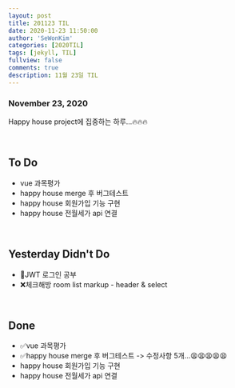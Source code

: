 ```yaml
---
layout: post
title: 201123 TIL
date: 2020-11-23 11:50:00
author: 'SeWonKim'
categories: [2020TIL]
tags: [jekyll, TIL]
fullview: false
comments: true
description: 11월 23일 TIL
---
```


### November 23, 2020

Happy house project에 집중하는 하루...🔥🔥🔥

&nbsp;

## To Do

- vue 과목평가
- happy house merge 후 버그테스트
- happy house 회원가입 기능 구현
- happy house 전월세가 api 연결

&nbsp;
&nbsp;

## Yesterday Didn't Do

- 🔺JWT 로그인 공부
- ❌체크해방 room list markup - header & select

&nbsp;
&nbsp;

## Done

- ✅vue 과목평가
- ✅happy house merge 후 버그테스트 -> 수정사항 5개...😫😫😫😫😫
- happy house 회원가입 기능 구현
- happy house 전월세가 api 연결

&nbsp;
&nbsp;
